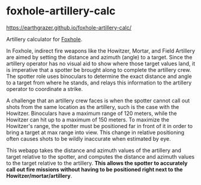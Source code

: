 # foxhole-artillery-calc
https://earthgrazer.github.io/foxhole-artillery-calc/

Artillery calculator for [Foxhole](https://www.foxholegame.com/).

In Foxhole, indirect fire weapons like the Howitzer, Mortar, and Field Artillery are aimed by setting the distance and azimuth (angle) to a target. Since the artillery operator has no visual aid to show where those target values land, it is imperative that a spotter be brought along to complete the artillery crew. The spotter role uses binoculars to determine the exact distance and angle to a target from where he stands, and relays this information to the artillery operator to coordinate a strike.

A challenge that an artillery crew faces is when the spotter cannot call out shots from the same location as the artillery, such is the case with the Howitzer. Binoculars have a maximum range of 120 meters, while the Howitzer can hit up to a maximum of 150 meters. To maximize the Howitzer's range, the spotter must be positioned far in front of it in order to bring a target at max range into view. This change in relative positioning often causes shots to be wildly inaccurate when estimated by eye.

This webapp takes the distance and azimuth values of the artillery and target relative to the spotter, and computes the distance and azimuth values to the target relative to the artillery. **This allows the spotter to accurately call out fire missions without having to be positioned right next to the Howitzer/mortar/artillery**.
